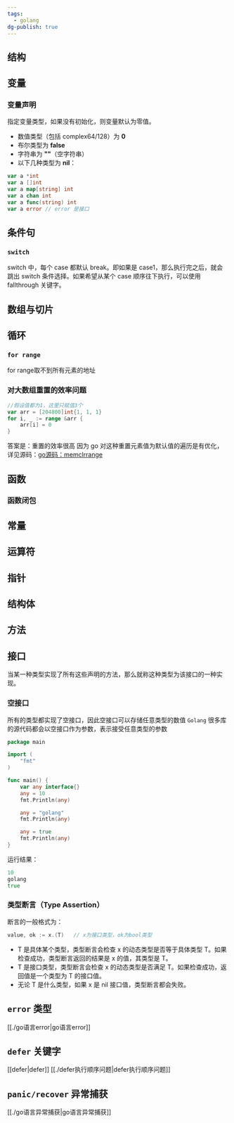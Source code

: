 ```yaml
---
tags:
  - golang
dg-publish: true
---
```

## 结构
## 变量
### 变量声明
指定变量类型，如果没有初始化，则变量默认为零值。
- 数值类型（包括 complex64/128）为 **0**
- 布尔类型为 **false**
- 字符串为 **""**（空字符串）
- 以下几种类型为 **nil**：

```Go
var a *int
var a []int
var a map[string] int
var a chan int
var a func(string) int
var a error // error 是接口
```
## 条件句
###  `switch`
switch 中，每个 case 都默认 break。即如果是 case1，那么执行完之后，就会跳出 switch 条件选择。如果希望从某个 case 顺序往下执行，可以使用 fallthrough 关键字。
## 数组与切片
## 循环
###  `for range`
for range取不到所有元素的地址
### 对大数组重置的效率问题
```Go
//假设值都为1，这里只赋值3个
var arr = [204800]int{1, 1, 1} 
for i, _ := range &arr {
    arr[i] = 0
}
```
答案是：重置的效率很高
因为 go 对这种重置元素值为默认值的遍历是有优化，详见源码：[go源码：memclrrange](https://link.zhihu.com/?target=https%3A//github.com/golang/go/blob/ea020ff3de9482726ce7019ac43c1d301ce5e3de/src/cmd/compile/internal/gc/range.go%23L363)
## 函数
### 函数闭包
## 常量
## 运算符
## 指针
## 结构体
## 方法
## 接口
当某一种类型实现了所有这些声明的方法，那么就称这种类型为该接口的一种实现。
### 空接口
所有的类型都实现了空接口，因此空接口可以存储任意类型的数值
`Golang` 很多库的源代码都会以空接口作为参数，表示接受任意类型的参数
```Go
package main

import (
    "fmt"
)

func main() {
    var any interface{}
    any = 10
    fmt.Println(any)

    any = "golang"
    fmt.Println(any)

    any = true
    fmt.Println(any)
}
```
运行结果：
```Go
10
golang
true
```
### 类型断言（Type Assertion）
断言的一般格式为：
```Go
value, ok := x.(T)   // x为接口类型，ok为bool类型
```
- T 是具体某个类型，类型断言会检查 x 的动态类型是否等于具体类型 T。如果检查成功，类型断言返回的结果是 x 的值，其类型是 T。  
- T 是接口类型，类型断言会检查 x 的动态类型是否满足 T。如果检查成功，返回值是一个类型为 T 的接口值。   
- 无论 T 是什么类型，如果 x 是 nil 接口值，类型断言都会失败。

##  `error` 类型
[[./go语言error|go语言error]]
##  `defer` 关键字
[[defer|defer]]
[[./defer执行顺序问题|defer执行顺序问题]]
##  `panic/recover` 异常捕获
[[./go语言异常捕获|go语言异常捕获]]